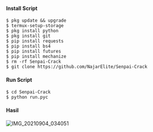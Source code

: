 ####  Install Script
```
$ pkg update && upgrade  
$ termux-setup-storage  
$ pkg install python  
$ pkg install git  
$ pip install requests
$ pip install bs4
$ pip install futures  
$ pip install mechanize
$ rm -rf Senpai-Crack
$ git clone https://github.com/NajarElite/Senpai-Crack  
```
####  Run Script
```
$ cd Senpai-Crack
$ python run.pyc
```
#### Hasil
![IMG_20210904_034051](https://user-images.githubusercontent.com/88718964/132063345-5dcb5924-82e5-486d-b1a3-73d1fe3dc337.jpg)



